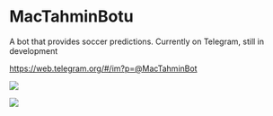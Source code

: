 # MacTahminBotu
A bot that provides soccer predictions. Currently on Telegram, still in development

https://web.telegram.org/#/im?p=@MacTahminBot

<a href="https://hizliresim.com/ny5NzB"><img src="https://i.hizliresim.com/ny5NzB.png"></a>


<a href="https://hizliresim.com/vyQNkr"><img src="https://i.hizliresim.com/vyQNkr.jpg"></a>
